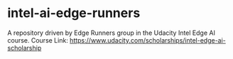 # intel-ai-edge-runners
A repository driven by Edge Runners group in the Udacity Intel Edge AI course.
Course Link: https://www.udacity.com/scholarships/intel-edge-ai-scholarship